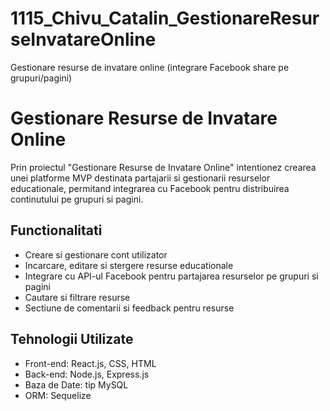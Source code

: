 # 1115_Chivu_Catalin_GestionareResurseInvatareOnline
  Gestionare resurse de invatare online (integrare Facebook share pe grupuri/pagini)
# Gestionare Resurse de Invatare Online

Prin proiectul "Gestionare Resurse de Invatare Online" intentionez crearea unei platforme MVP destinata partajarii si gestionarii resurselor educationale, permitand integrarea cu Facebook pentru distribuirea continutului pe grupuri si pagini.

## Functionalitati

- Creare si gestionare cont utilizator
- Incarcare, editare si stergere resurse educationale
- Integrare cu API-ul Facebook pentru partajarea resurselor pe grupuri si pagini
- Cautare si filtrare resurse
- Sectiune de comentarii si feedback pentru resurse

## Tehnologii Utilizate

- Front-end: React.js, CSS, HTML
- Back-end: Node.js, Express.js
- Baza de Date: tip MySQL
- ORM: Sequelize
